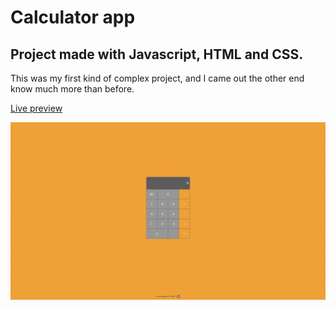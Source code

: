 # Calculator app

## Project made with Javascript, HTML and CSS.

This was my first kind of complex project, and I came out the other end know much more than before.

<a href="https://jonthejon10.github.io/Calculator/">Live preview</a>

<img src="project-preview.png" alt="">